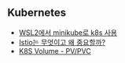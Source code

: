 ## Kubernetes

- [WSL2에서 minikube로 k8s 사용](https://mini.jellypo.pe.kr/wp/?p=11205)
- [Istio는 무엇이고 왜 중요할까?](https://www.linkedin.com/pulse/istio%EB%8A%94-%EB%AC%B4%EC%97%87%EC%9D%B4%EA%B3%A0-%EC%99%9C-%EC%A4%91%EC%9A%94%ED%95%A0%EA%B9%8C-sean-lee/?originalSubdomain=kr)
- [K8S Volume - PV/PVC](https://kimjingo.tistory.com/153)
